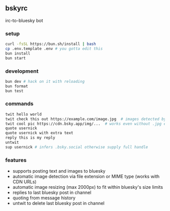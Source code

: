 ## bskyrc

irc-to-bluesky bot

### setup
```bash
curl -fsSL https://bun.sh/install | bash
cp .env.template .env # you gotta edit this
bun install
bun start
```

### development

```bash
bun dev # hack on it with reloading
bun format
bun test

```

### commands

```bash
twit hello world
twit check this out https://example.com/image.jpg  # images detected by file extension or MIME type
twit cool pic https://cdn.bsky.app/img/...  # works even without .jpg extension
quote usernick
quote usernick with extra text
reply this is my reply
untwit
sup usernick # infers .bsky.social otherwise supply full handle
```

### features

- supports posting text and images to bluesky
- automatic image detection via file extension or MIME type (works with CDN URLs)
- automatic image resizing (max 2000px) to fit within bluesky's size limits
- replies to last bluesky post in channel
- quoting from message history
- untwit to delete last bluesky post in channel
